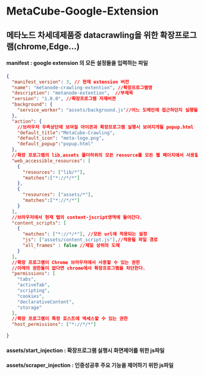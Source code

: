 # MetaCube-Google-Extension

## 메타노드 차세데제품중 datacrawling을 위한 확장프로그램(chrome,Edge...)

#### manifest : google extension 의 모든 설정들을 입력하는 파일
```json
{
  "manifest_version": 3, // 현재 extension 버전
  "name": "metanode-crawling-extention", //확장프로그램명 
  "description": "metanode-extention",  //부제목
  "version": "1.0.0", //확장프로그램 자제버젼
  "background": {
    "service_worker": "assets/background.js"//어느 도메인에 접근하던지 실행될 js파일 chrome browser background에 포함될 js파일
  },
  "action": {
    //브라우저 우측상단에 보여질 아이콘과 확장프로그램 실행시 보여지게될 popup.html
    "default_title":"MetaCube-Crawling",
    "default_icon": "meta-logo.png",
    "default_popup":"popup.html"
  },
  //확장 프로그램의 lib,assets 폴더하위의 모든 resource를 모든 웹 페이지에서 사용할 수 있게 해주는설정
  "web_accessible_resources": [
    {
      "resources": ["lib/*"],
      "matches":["*://*/*"]
    },
    {
      "resources": ["assets/*"],
      "matches":["*://*/*"]
    }
  ],
  //브라우저에서 현재 탭의 content-jscript영역에 들어간다.
  "content_scripts": [
    {
      "matches": ["*://*/*"], //모든 url에 적용되는 설정
      "js": ["assets/content_script.js"],//적용될 파일 경로
      "all_frames" : false //제일 상위의 도메
    }
  ],
  //확장 프로그램이 Chrome 브라우저에서 사용할 수 있는 권한 
  //아래의 권한들이 없다면 chrome에서 확장프로그램을 차단한다.
  "permissions": [ 
    "tabs",
    "activeTab",
    "scripting",
    "cookies",
    "declarativeContent",
    "storage"
  ],
  //확장 프로그램이 특정 호스트에 액세스할 수 있는 권한
  "host_permissions": ["*://*/*"]
  
}

```

#### assets/start_injection : 확장프로그램 실행시 화면제어를 위한 js파일
#### assets/scraper_injection : 인증성공후 주요 기능을 제어하기 위한 js파일

